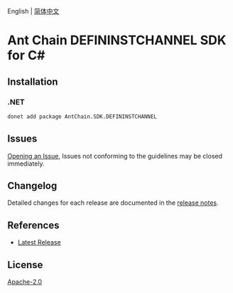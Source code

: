 English | [简体中文](README-CN.md)

# Ant Chain DEFININSTCHANNEL SDK for C#

## Installation

### .NET

```bash
donet add package AntChain.SDK.DEFININSTCHANNEL
```

## Issues

[Opening an Issue](https://github.com/alipay/antchain-openapi-prod-sdk/issues/new), Issues not conforming to the guidelines may be closed immediately.

## Changelog

Detailed changes for each release are documented in the [release notes](./ChangeLog.md).

## References

* [Latest Release](https://github.com/alipay/antchain-openapi-prod-sdk/)

## License

[Apache-2.0](http://www.apache.org/licenses/LICENSE-2.0)
